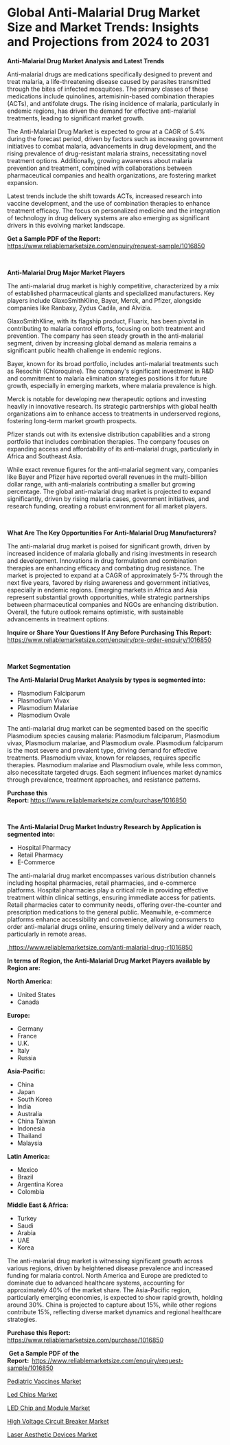 <p><h1>Global Anti-Malarial Drug Market Size and Market Trends: Insights and Projections from 2024 to 2031</h1></p><p><strong>Anti-Malarial Drug Market Analysis and Latest Trends</strong></p>
<p><p>Anti-malarial drugs are medications specifically designed to prevent and treat malaria, a life-threatening disease caused by parasites transmitted through the bites of infected mosquitoes. The primary classes of these medications include quinolines, artemisinin-based combination therapies (ACTs), and antifolate drugs. The rising incidence of malaria, particularly in endemic regions, has driven the demand for effective anti-malarial treatments, leading to significant market growth.</p><p>The Anti-Malarial Drug Market is expected to grow at a CAGR of 5.4% during the forecast period, driven by factors such as increasing government initiatives to combat malaria, advancements in drug development, and the rising prevalence of drug-resistant malaria strains, necessitating novel treatment options. Additionally, growing awareness about malaria prevention and treatment, combined with collaborations between pharmaceutical companies and health organizations, are fostering market expansion. </p><p>Latest trends include the shift towards ACTs, increased research into vaccine development, and the use of combination therapies to enhance treatment efficacy. The focus on personalized medicine and the integration of technology in drug delivery systems are also emerging as significant drivers in this evolving market landscape.</p></p>
<p><strong>Get a Sample PDF of the Report:&nbsp;</strong> <a href="https://www.reliablemarketsize.com/enquiry/request-sample/1016850?utm_campaign=1886&utm_medium=2&utm_source=Github&utm_content=ia&utm_term=26122024&utm_id=anti-malarial-drug">https://www.reliablemarketsize.com/enquiry/request-sample/1016850</a></p>
<p>&nbsp;</p>
<p><strong>Anti-Malarial Drug Major Market Players</strong></p>
<p><p>The anti-malarial drug market is highly competitive, characterized by a mix of established pharmaceutical giants and specialized manufacturers. Key players include GlaxoSmithKline, Bayer, Merck, and Pfizer, alongside companies like Ranbaxy, Zydus Cadila, and Alvizia. </p><p>GlaxoSmithKline, with its flagship product, Fluarix, has been pivotal in contributing to malaria control efforts, focusing on both treatment and prevention. The company has seen steady growth in the anti-malarial segment, driven by increasing global demand as malaria remains a significant public health challenge in endemic regions.</p><p>Bayer, known for its broad portfolio, includes anti-malarial treatments such as Resochin (Chloroquine). The company's significant investment in R&D and commitment to malaria elimination strategies positions it for future growth, especially in emerging markets, where malaria prevalence is high. </p><p>Merck is notable for developing new therapeutic options and investing heavily in innovative research. Its strategic partnerships with global health organizations aim to enhance access to treatments in underserved regions, fostering long-term market growth prospects.</p><p>Pfizer stands out with its extensive distribution capabilities and a strong portfolio that includes combination therapies. The company focuses on expanding access and affordability of its anti-malarial drugs, particularly in Africa and Southeast Asia.</p><p>While exact revenue figures for the anti-malarial segment vary, companies like Bayer and Pfizer have reported overall revenues in the multi-billion dollar range, with anti-malarials contributing a smaller but growing percentage. The global anti-malarial drug market is projected to expand significantly, driven by rising malaria cases, government initiatives, and research funding, creating a robust environment for all market players.</p></p>
<p>&nbsp;</p>
<p><strong>What Are The Key Opportunities For Anti-Malarial Drug Manufacturers?</strong></p>
<p><p>The anti-malarial drug market is poised for significant growth, driven by increased incidence of malaria globally and rising investments in research and development. Innovations in drug formulation and combination therapies are enhancing efficacy and combating drug resistance. The market is projected to expand at a CAGR of approximately 5-7% through the next five years, favored by rising awareness and government initiatives, especially in endemic regions. Emerging markets in Africa and Asia represent substantial growth opportunities, while strategic partnerships between pharmaceutical companies and NGOs are enhancing distribution. Overall, the future outlook remains optimistic, with sustainable advancements in treatment options.</p></p>
<p><strong>Inquire or Share Your Questions If Any Before Purchasing This Report:</strong> <a href="https://www.reliablemarketsize.com/enquiry/pre-order-enquiry/1016850?utm_campaign=1886&utm_medium=2&utm_source=Github&utm_content=ia&utm_term=26122024&utm_id=anti-malarial-drug">https://www.reliablemarketsize.com/enquiry/pre-order-enquiry/1016850</a></p>
<p>&nbsp;</p>
<p><strong>Market Segmentation</strong></p>
<p><strong>The Anti-Malarial Drug Market Analysis by types is segmented into:</strong></p>
<p><ul><li>Plasmodium Falciparum</li><li>Plasmodium Vivax</li><li>Plasmodium Malariae</li><li>Plasmodium Ovale</li></ul></p>
<p><p>The anti-malarial drug market can be segmented based on the specific Plasmodium species causing malaria: Plasmodium falciparum, Plasmodium vivax, Plasmodium malariae, and Plasmodium ovale. Plasmodium falciparum is the most severe and prevalent type, driving demand for effective treatments. Plasmodium vivax, known for relapses, requires specific therapies. Plasmodium malariae and Plasmodium ovale, while less common, also necessitate targeted drugs. Each segment influences market dynamics through prevalence, treatment approaches, and resistance patterns.</p></p>
<p><strong>Purchase this Report:&nbsp;</strong><a href="https://www.reliablemarketsize.com/purchase/1016850?utm_campaign=1886&utm_medium=2&utm_source=Github&utm_content=ia&utm_term=26122024&utm_id=anti-malarial-drug">https://www.reliablemarketsize.com/purchase/1016850</a></p>
<p>&nbsp;</p>
<p><strong>The Anti-Malarial Drug Market Industry Research by Application is segmented into:</strong></p>
<p><ul><li>Hospital Pharmacy</li><li>Retail Pharmacy</li><li>E-Commerce</li></ul></p>
<p><p>The anti-malarial drug market encompasses various distribution channels including hospital pharmacies, retail pharmacies, and e-commerce platforms. Hospital pharmacies play a critical role in providing effective treatment within clinical settings, ensuring immediate access for patients. Retail pharmacies cater to community needs, offering over-the-counter and prescription medications to the general public. Meanwhile, e-commerce platforms enhance accessibility and convenience, allowing consumers to order anti-malarial drugs online, ensuring timely delivery and a wider reach, particularly in remote areas.</p></p>
<p><a href="https://www.reliablemarketsize.com/anti-malarial-drug-r1016850?utm_campaign=1886&utm_medium=2&utm_source=Github&utm_content=ia&utm_term=26122024&utm_id=anti-malarial-drug">&nbsp;https://www.reliablemarketsize.com/anti-malarial-drug-r1016850</a></p>
<p><strong>In terms of Region, the Anti-Malarial Drug Market Players available by Region are:</strong></p>
<p>
    <p> <strong> North America: </strong>
        <ul>
            <li>United States</li>
            <li>Canada</li>
        </ul>
        </p> 
    <p> <strong> Europe: </strong>
        <ul>
            <li>Germany</li>
            <li>France</li>
            <li>U.K.</li>
            <li>Italy</li>
            <li>Russia</li>
        </ul>
        </p> 
    <p> <strong> Asia-Pacific: </strong>
        <ul>
            <li>China</li>
            <li>Japan</li>
            <li>South Korea</li>
            <li>India</li>
            <li>Australia</li>
            <li>China Taiwan</li>
            <li>Indonesia</li>
            <li>Thailand</li>
            <li>Malaysia</li>
        </ul>
        </p> 
    <p> <strong> Latin America: </strong>
        <ul>
            <li>Mexico</li>
            <li>Brazil</li>
            <li>Argentina Korea</li>
            <li>Colombia</li>
        </ul>
        </p> 
    <p> <strong> Middle East & Africa: </strong>
        <ul>
            <li>Turkey</li>
            <li>Saudi</li>
            <li>Arabia</li>
            <li>UAE</li>
            <li>Korea</li>
        </ul>
    </p>
    </p>
<p><p>The anti-malarial drug market is witnessing significant growth across various regions, driven by heightened disease prevalence and increased funding for malaria control. North America and Europe are predicted to dominate due to advanced healthcare systems, accounting for approximately 40% of the market share. The Asia-Pacific region, particularly emerging economies, is expected to show rapid growth, holding around 30%. China is projected to capture about 15%, while other regions contribute 15%, reflecting diverse market dynamics and regional healthcare strategies.</p></p>
<p><strong>Purchase this Report: </strong><a href="https://www.reliablemarketsize.com/purchase/1016850?utm_campaign=1886&utm_medium=2&utm_source=Github&utm_content=ia&utm_term=26122024&utm_id=anti-malarial-drug">https://www.reliablemarketsize.com/purchase/1016850</a></p>
<p>&nbsp;<strong>Get a Sample PDF of the Report:&nbsp;&nbsp;</strong><a href="https://www.reliablemarketsize.com/enquiry/request-sample/1016850?utm_campaign=1886&utm_medium=2&utm_source=Github&utm_content=ia&utm_term=26122024&utm_id=anti-malarial-drug">https://www.reliablemarketsize.com/enquiry/request-sample/1016850</a></p>
<p><strong></strong></p>
<p><p><a href="https://www.linkedin.com/pulse/in-depth-pediatric-vaccines-market-review-business-profiles-bocyf?utm_campaign=1886&utm_medium=2&utm_source=Github&utm_content=ia&utm_term=26122024&utm_id=anti-malarial-drug">Pediatric Vaccines Market</a></p><p><a href="https://www.linkedin.com/pulse/comprehensive-led-chips-market-size-growing-cagr-59-from-2024-nq9qf?utm_campaign=1886&utm_medium=2&utm_source=Github&utm_content=ia&utm_term=26122024&utm_id=anti-malarial-drug">Led Chips Market</a></p><p><a href="https://www.linkedin.com/pulse/based-recent-analysis-led-chip-module-market-expected-grow-lcmsf?utm_campaign=1886&utm_medium=2&utm_source=Github&utm_content=ia&utm_term=26122024&utm_id=anti-malarial-drug">LED Chip and Module Market</a></p><p><a href="https://www.linkedin.com/pulse/high-voltage-circuit-breaker-market-outlook-complete-industry-fk9nf?utm_campaign=1886&utm_medium=2&utm_source=Github&utm_content=ia&utm_term=26122024&utm_id=anti-malarial-drug">High Voltage Circuit Breaker Market</a></p><p><a href="https://www.linkedin.com/pulse/laser-aesthetic-devices-market-tracking-sales-employment-95-vsh5f?utm_campaign=1886&utm_medium=2&utm_source=Github&utm_content=ia&utm_term=26122024&utm_id=anti-malarial-drug">Laser Aesthetic Devices Market</a></p></p>